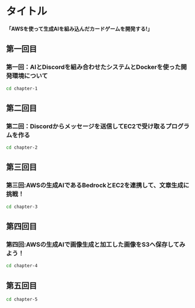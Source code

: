 # タイトル
**「AWSを使って生成AIを組み込んだカードゲームを開発する!」**

## 第一回目
### 第一回：AIとDiscordを組み合わせたシステムとDockerを使った開発環境について
```bash
cd chapter-1
```

## 第二回目
### 第二回：Discordからメッセージを送信してEC2で受け取るプログラムを作る
```bash
cd chapter-2
```

## 第三回目
### 第三回:AWSの生成AIであるBedrockとEC2を連携して、文章生成に挑戦！
```bash
cd chapter-3
```

## 第四回目
### 第四回:AWSの生成AIで画像生成と加工した画像をS3へ保存してみよう！
```bash
cd chapter-4
```

## 第五回目
```bash
cd chapter-5
```

